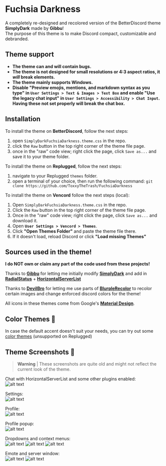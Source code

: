 # Fuchsia Darkness 
A completely re-designed and recolored version of the BetterDiscord theme **SimplyDark** made by **Gibbu**!  
The purpose of this theme is to make Discord compact, customizable and debranded.  


## Theme support  
- **The theme can and will contain bugs.**  
- **The theme is not designed for small resolutions or 4:3 aspect ratios, it *will* break elements.**  
- **The theme mainly supports Windows.**  
- **Disable "Preview emojis, mentions, and markdown syntax as you type" in `User Settings > Text & Images > Text Box` and enable "Use the legacy chat input" in `User Settings > Accessibility > Chat Input`. Having these not set properly will break the chat box.**  

## Installation 

To install the theme on **BetterDiscord**, follow the next steps:
  1. open `SimplyDarkFuchsiaDarkness.theme.css` in the repo.
  2. click the `Raw` button in the top right corner of the theme file page.
  3. once in the "raw" code view; right click the page, click `Save as...` and save it to your theme folder.   

To install the theme on **Replugged**, follow the next steps:
  1. navigate to your Replugged `themes` folder.
  2. open a terminal of your choice, then run the following command: `git clone https://github.com/ToxxyTheTrash/FuchsiaDarkness`

To install the theme on **Vencord** follow the next steps (local):
  1. Open `SimplyDarkFuchsiaDarkness.theme.css` in the repo.
  2. Click the `Raw` button in the top right corner of the theme file page.
  3. Once in the "raw" code view; right click the page, click `Save as...` and download it.
  4. Open **`User Settings > Vencord > Themes`**.
  5. Click **"Open Themes Folder"** and paste the theme file there.
  6. If it doesn't load, reload Discord or click **"Load missing Themes"**

## Sources used in the theme!  
**I do NOT own or claim any part of the code used from these projects!**  

Thanks to **[Gibbu](https://github.com/Gibbu)** for letting me initially modify [**SimplyDark**](https://github.com/DiscordStyles/SimplyDark) and add in [**RadialStatus**](https://github.com/DiscordStyles/RadialStatus) + [**HorizontalServerList**](https://github.com/DiscordStyles/HorizontalServerList)  

Thanks to **[DevilBro](https://github.com/mwittrien)** for letting me use parts of **[BlurpleRecolor](https://github.com/mwittrien/BetterDiscordAddons/tree/master/Themes/BlurpleRecolor)** to recolor certain images and change enforced discord colors for the theme!  

All icons in these themes come from Google's [**Material Design**](https://github.com/google/material-design-icons).

## Color Themes 🎨
In case the default accent doesn't suit your needs, you can try out some [color themes](https://github.com/ToxxyTheTrash/FuchsiaDarknessAlpha/tree/master/color-themes) (unsupported on Replugged)  

## Theme Screenshots 📸  

> **Warning** |
> These screenshots are quite old and might not reflect the current look of the theme.  

Chat with HorizontalServerList and some other plugins enabled:  
![alt text](https://i.imgur.com/6zuBDhN.png)

Settings:  
![alt text](https://i.imgur.com/pFJYDG8.png)  

Profile:  
![alt text](https://i.imgur.com/XZdyc0F.png)  

Profile popup:  
![alt text](https://i.imgur.com/Xxhpxz3.png)  

Dropdowns and context menus:  
![alt text](https://i.imgur.com/LcQ4UQn.gif) ![alt text](https://i.imgur.com/EZ6kKw9.png) ![alt text](https://i.imgur.com/WNUblYJ.png)

Emote and server window:  
![alt text](https://i.imgur.com/bmJCdev.gif) ![alt text](https://i.imgur.com/JBLdmXu.png)  
